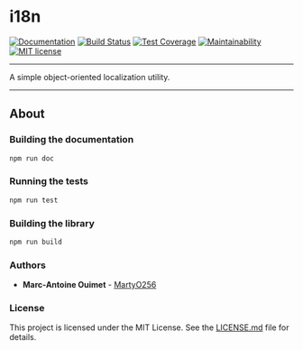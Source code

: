 # i18n

[![Documentation](https://img.shields.io/website-up-down-green-red/https/ndcb.github.io/i18n.svg?label=documentation)](https://ndcb.github.io/i18n/)
[![Build Status](https://travis-ci.org/NDCB/i18n.svg)](https://travis-ci.org/NDCB/i18n)
[![Test Coverage](https://api.codeclimate.com/v1/badges/30b7117b6d8ec31987dc/test_coverage)](https://codeclimate.com/github/NDCB/i18n/test_coverage)
[![Maintainability](https://api.codeclimate.com/v1/badges/30b7117b6d8ec31987dc/maintainability)](https://codeclimate.com/github/NDCB/i18n/maintainability)
[![MIT license](http://img.shields.io/badge/license-MIT-brightgreen.svg)](http://opensource.org/licenses/MIT)

---

A simple object-oriented localization utility.

---

## About

### Building the documentation

```sh
npm run doc
```

### Running the tests

```sh
npm run test
```

### Building the library

```sh
npm run build
```

### Authors

- **Marc-Antoine Ouimet** - [MartyO256](https://github.com/MartyO256)

### License

This project is licensed under the MIT License. See the [LICENSE.md](LICENSE.md)
file for details.
